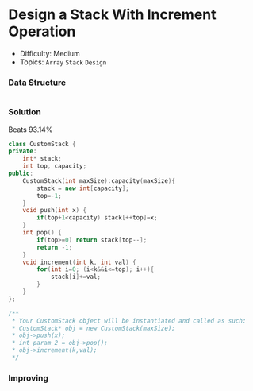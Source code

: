 # Design a Stack With Increment Operation
- Difficulty: Medium
- Topics: `Array` `Stack` `Design`

### Data Structure
``` cpp
```

### Solution
Beats 93.14%
``` cpp
class CustomStack {
private:
    int* stack;
    int top, capacity;
public:
    CustomStack(int maxSize):capacity(maxSize){
        stack = new int[capacity];
        top=-1;
    }
    void push(int x) {
        if(top+1<capacity) stack[++top]=x;
    }
    int pop() {
        if(top>=0) return stack[top--];
        return -1;
    }
    void increment(int k, int val) {
        for(int i=0; (i<k&&i<=top); i++){
            stack[i]+=val;
        }
    }
};

/**
 * Your CustomStack object will be instantiated and called as such:
 * CustomStack* obj = new CustomStack(maxSize);
 * obj->push(x);
 * int param_2 = obj->pop();
 * obj->increment(k,val);
 */
```

### Improving
``` cpp
```
